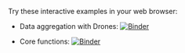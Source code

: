 Try these interactive examples in your web browser:

 - Data aggregation with Drones: [![Binder](https://mybinder.org/badge_logo.svg)](https://mybinder.org/v2/gh/rkingsbury/membrane-toolkit.git/master?filepath=examples%2Fdrone_example.ipynb)

 - Core functions: [![Binder](https://mybinder.org/badge_logo.svg)](mybinder.org/v2/gh/rkingsbury/membrane-toolkit/master?filepath=examples%2Fcore_functions_demo.ipynb)